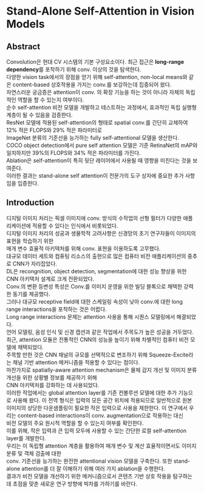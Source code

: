# Stand-Alone Self-Attention in Vision Models

## Abstract
Convolution은 현대 CV 시스템의 기본 구성요소이다. 최근 접근은 **long-range dependency**를 포착하기 위해 conv. 이상의 것을 탐색한다.  
다양한 vision task에서의 장점을 얻기 위해 self-attention, non-local means와 같은 content-based 상호작용을 가지는 conv.를 보강하는데 집중되어 왔다.  
자연스러운 궁금증은 attention이 conv. 의 확장 기능을 하는 것이 아니라 자체의 독립적인 역할을 할 수 있는지 여부이다.  
순수 self-attention 비전 모델을 개발하고 테스트하는 과정에서, 효과적인 독립 실행형 계층이 될 수 있음을 검증한다.  
ResNet 모델에 적용된 self-attention의 형태로 spatial conv.를 간단히 교체하여 12% 적은 FLOPS와 29% 적은 파라미터로  
ImageNet 분류의 기준선을 능가하는 fully self-attentional 모델을 생산한다.  
COCO object detection에서 pure self attention 모델은 기준 RetinaNet의 mAP와 일치하지만 39%의 FLOPS와 34% 적은 파라미터를 가진다.  
Ablation은 self-attention이 특히 뒷단 레이어에서 사용될 때 영향을 미친다는 것을 보여준다.  
이러한 결과는 stand-alone self attention이 전문가의 도구 상자에 중요한 추가 사항임을 입증한다.  

## Introduction
디지털 이미지 처리는 픽셀 이미지에 conv. 방식의 수작업의 선형 필터가 다양한 애플리케이션에 적용할 수 있다는 인식에서 비롯되었다.  
디지털 이미지 처리의 성공과 생물학적 고려사항은 신경망의 초기 연구자들이 이미지의 표현을 학습하기 위한  
매개 변수 효율적 아키텍처를 위해 conv. 표현을 이용하도록 고무했다.  
대규모 데이터 세트와 컴퓨팅 리소스의 출현으로 많은 컴퓨터 비전 애플리케이션의 중추로 CNN가 자리잡았다.  
DL은 recongnition, object detection, segmentation에 대한 성능 향상을 위한 CNN 아키텍처 설계로 크게 전환되었다.  
Conv.의 변환 등변성 특성은 Conv.를 이미지 운영을 위한 빌딩 블록으로 채택한 강력한 동기를 제공했다.  
그러나 대규모 receptive field에 대한 스케일링 속성이 낮아 conv.에 대한 long range interactions을 포착하는 것은 어렵다.  
Long range interactions 문제는 attention 사용을 통해 시퀀스 모델링에서 해결되었다.  
언어 모델링, 음성 인식 및 신경 캡션과 같은 작업에서 주목도가 높은 성공을 거두었다.  
최근, attention 모듈은 전통적인 CNN의 성능을 높이기 위해 차별적인 컴퓨터 비전 모델에 채택되었다.  
주목할 만한 것은 CNN 채널의 규모를 선택적으로 변조하기 위해 Squeeze-Excite라는 채널 기반 attention 메커니즘을 적용할 수 있다는 점이다.  
마찬가지로 spatially-aware attention mechanism은 물체 감지 개선 및 이미지 분류 개선을 위한 상황별 정보를 제공하기 위해  
CNN 아키텍처를 강화하는 데 사용되었다.  
이러한 작업에서는 global attention layer를 기존 컨볼루션 모델에 대한 추가 기능으로 사용해 왔다. 
이 전역 형식은 입력의 모든 공간 위치에 적용되므로 일반적으로 원본 이미지의 상당한 다운샘플링이 필요한 작은 입력으로 사용을 제한한다.
이 연구에서 우리는 content-based interactions이 conv. augmentation으로 작용하는 대신  
비전 모델의 주요 원시적 역할을 할 수 있는지 여부를 확인한다.  
이를 위해, 작은 입력과 큰 입력 모두에 사용할 수 있는 간단한 로컬 self-attention layer를 개발한다.  
우리는 이 독립형 attention 계층을 활용하여 매개 변수 및 계산 효율적이면서도 이미지 분류 및 객체 검출에 대한  
conv. 기준선을 능가하는 완전한 attentional vision 모델을 구축한다.
또한 stand-alone attention를 더 잘 이해하기 위해 여러 가지 ablation을 수행한다.  
결과가 비전 모델을 개선하기 위한 메커니즘으로서 콘텐츠 기반 상호 작용을 탐구하는 데 초점을 맞춘 새로운 연구 방향에 박차를 가하기를 바란다.


